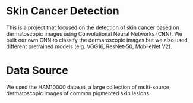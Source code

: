 # Skin Cancer Detection

This is a project that focused on the detection of skin cancer based on dermatoscopic images using Convolutional Neural Networks (CNN). We built our own CNN to classify the dermatoscopic images but we also used different pretrained models (e.g. VGG16, ResNet-50, MobileNet V2).

# Data Source

We used the HAM10000 dataset, a large collection of multi-source dermatoscopic images of common pigmented skin lesions


